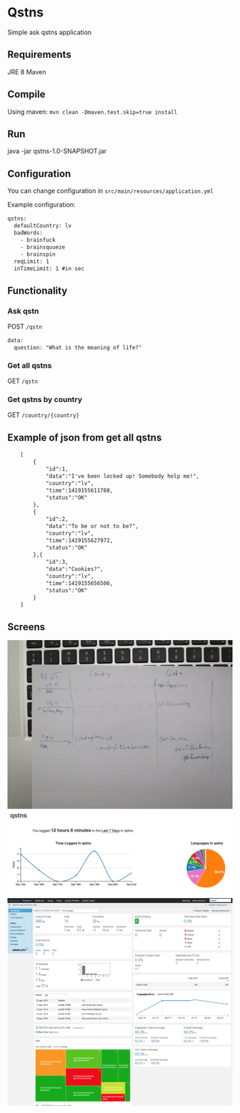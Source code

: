 # Qstns
Simple ask qstns application

## Requirements
JRE 8
Maven

## Compile
Using maven: `mvn clean -Dmaven.test.skip=true install`

## Run
java -jar qstns-1.0-SNAPSHOT.jar

## Configuration
You can change configuration in `src/main/resources/application.yml`

Example configuration:

    qstns:
      defaultCountry: lv
      badWords:
        - brainfuck
        - brainsquueze
        - brainspin
      reqLimit: 1
      inTimeLimit: 1 #in sec

## Functionality
### Ask qstn
POST `/qstn`

    data:
      question: "What is the meaning of life?"

### Get all qstns
GET `/qstn`

### Get qstns by country
GET `/country/{country}`

## Example of json from get all qstns
        [
            {
                "id":1,
                "data":"I've been locked up! Somebody help me!",
                "country":"lv",
                "time":1419155611788,
                "status":"OK"
            },
            {
                "id":2,
                "data":"To be or not to be?",
                "country":"lv",
                "time":1419155627972,
                "status":"OK"
            },{
                "id":3,
                "data":"Cookies?",
                "country":"lv",
                "time":1419155656506,
                "status":"OK"
            }
        ]
## Screens

![Structure](struct.jpg)
![Time statistics](timeStatistic.png)
![Qube statistics](qube.png)
